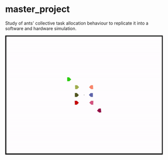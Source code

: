 # master_project
Study of ants' collective task allocation behaviour to replicate it into a software and hardware simulation.

![Current status](https://github.com/alevani/master_project/blob/main/assets/antpath.gif)

